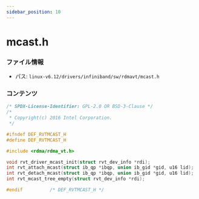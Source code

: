 ```yaml
---
sidebar_position: 10
---
```

# mcast.h

### ファイル情報

- パス: `linux-v6.12/drivers/infiniband/sw/rdmavt/mcast.h`

### コンテンツ

```h
/* SPDX-License-Identifier: GPL-2.0 OR BSD-3-Clause */
/*
 * Copyright(c) 2016 Intel Corporation.
 */

#ifndef DEF_RVTMCAST_H
#define DEF_RVTMCAST_H

#include <rdma/rdma_vt.h>

void rvt_driver_mcast_init(struct rvt_dev_info *rdi);
int rvt_attach_mcast(struct ib_qp *ibqp, union ib_gid *gid, u16 lid);
int rvt_detach_mcast(struct ib_qp *ibqp, union ib_gid *gid, u16 lid);
int rvt_mcast_tree_empty(struct rvt_dev_info *rdi);

#endif          /* DEF_RVTMCAST_H */

```
